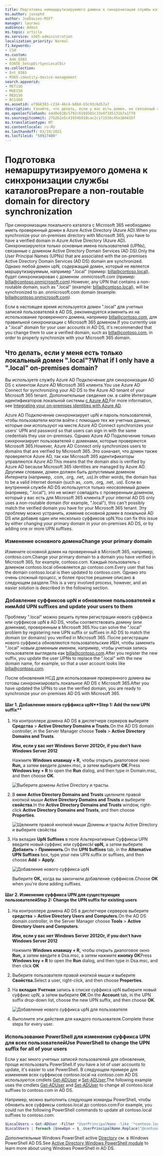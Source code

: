 ```yaml
---
title: Подготовка немаршрутизируемого домена к синхронизации службы каталогов
ms.author: josephd
author: JoeDavies-MSFT
manager: laurawi
audience: Admin
ms.topic: article
ms.service: o365-administration
localization_priority: Normal
f1.keywords:
- CSH
ms.custom:
- Adm_O365
- O365E_SetupDirSyncLocalDir
ms.collection:
- Ent_O365
- M365-identity-device-management
search.appverid:
- MET150
- MOE150
- MED150
- BCS160
ms.assetid: e7968303-c234-46c4-b8b0-b5c93c6d57a7
description: Узнайте, что делать, если у вас есть домен, не связанный с локальной учетной записью пользователя, прежде чем синхронизировать их с Microsoft 365 клиентом.
ms.openlocfilehash: e4d0e020c5792c610d501c33e8f3d5131b7a1ff0
ms.sourcegitcommit: 27b2b2e5c41934b918cac2c171556c45e36661bf
ms.translationtype: MT
ms.contentlocale: ru-RU
ms.lasthandoff: 03/19/2021
ms.locfileid: "50927400"
---
```

# <a name="prepare-a-non-routable-domain-for-directory-synchronization"></a><span data-ttu-id="8d34f-103">Подготовка немаршрутизируемого домена к синхронизации службы каталогов</span><span class="sxs-lookup"><span data-stu-id="8d34f-103">Prepare a non-routable domain for directory synchronization</span></span>

<span data-ttu-id="8d34f-104">При синхронизации локального каталога с Microsoft 365 необходимо иметь проверенный домен в Azure Active Directory (Azure AD).</span><span class="sxs-lookup"><span data-stu-id="8d34f-104">When you synchronize your on-premises directory with Microsoft 365, you have to have a verified domain in Azure Active Directory (Azure AD).</span></span> <span data-ttu-id="8d34f-105">Синхронизируются только основные имена пользователей (UPNs), связанные с доменом Active Directory Domain Services (AD DS).</span><span class="sxs-lookup"><span data-stu-id="8d34f-105">Only the User Principal Names (UPNs) that are associated with the on-premises Active Directory Domain Services (AD DS) domain are synchronized.</span></span> <span data-ttu-id="8d34f-106">Однако любой домен upN, содержащий домен, который не является маршрутизируемым, например ".local" (пример: billa@contoso.local), будет синхронизирован с доменом .onmicrosoft.com (пример: billa@contoso.onmicrosoft.com).</span><span class="sxs-lookup"><span data-stu-id="8d34f-106">However, any UPN that contains a non-routable domain, such as ".local" (example: billa@contoso.local), will be synchronized to an .onmicrosoft.com domain (example: billa@contoso.onmicrosoft.com).</span></span> 

<span data-ttu-id="8d34f-107">Если в настоящее время используется домен ".local" для учетных записей пользователей в AD DS, рекомендуется изменить их на использование проверенного домена, например billa@contoso.com, для правильной синхронизации с Microsoft 365 доменом.</span><span class="sxs-lookup"><span data-stu-id="8d34f-107">If you currently use a ".local" domain for your user accounts in AD DS, it's recommended that you change them to use a verified domain, such as billa@contoso.com, in order to properly synchronize with your Microsoft 365 domain.</span></span>
  
## <a name="what-if-i-only-have-a-local-on-premises-domain"></a><span data-ttu-id="8d34f-108">Что делать, если у меня есть только локальный домен ".local"?</span><span class="sxs-lookup"><span data-stu-id="8d34f-108">What if I only have a ".local" on-premises domain?</span></span>

<span data-ttu-id="8d34f-109">Вы используете службу Azure AD Подключение для синхронизации AD DS с клиентом Azure AD Microsoft 365 клиента.</span><span class="sxs-lookup"><span data-stu-id="8d34f-109">You use Azure AD Connect for synchronizing your AD DS to the Azure AD tenant of your Microsoft 365 tenant.</span></span> <span data-ttu-id="8d34f-110">Дополнительные сведения см. в сайте Интеграция идентификаторов локальной системы [с Azure AD.](/azure/architecture/reference-architectures/identity/azure-ad)</span><span class="sxs-lookup"><span data-stu-id="8d34f-110">For more information, see [Integrating your on-premises identities with Azure AD](/azure/architecture/reference-architectures/identity/azure-ad).</span></span>
  
<span data-ttu-id="8d34f-111">Azure AD Подключение синхронизирует upN и пароль пользователей, чтобы пользователи могли войти с помощью тех же учетных данных, которые они используют на месте.</span><span class="sxs-lookup"><span data-stu-id="8d34f-111">Azure AD Connect synchronizes your users' UPN and password so that users can sign in with the same credentials they use on-premises.</span></span> <span data-ttu-id="8d34f-112">Однако Azure AD Подключение только синхронизирует пользователей с доменами, которые проверяются Microsoft 365.</span><span class="sxs-lookup"><span data-stu-id="8d34f-112">However, Azure AD Connect only synchronizes users to domains that are verified by Microsoft 365.</span></span> <span data-ttu-id="8d34f-113">Это означает, что домен также проверяется Azure AD, так как Microsoft 365 идентификаторы управляются Azure AD.</span><span class="sxs-lookup"><span data-stu-id="8d34f-113">This means that the domain also is verified by Azure AD because Microsoft 365 identities are managed by Azure AD.</span></span> <span data-ttu-id="8d34f-114">Другими словами, домен должен быть допустимым доменом Интернета (например, .com, .org, .net, .us).</span><span class="sxs-lookup"><span data-stu-id="8d34f-114">In other words, the domain has to be a valid Internet domain (such as, .com, .org, .net, .us).</span></span> <span data-ttu-id="8d34f-115">Если во внутренней службе AD DS используется только неосвояемый домен (например, ".local"), это не может совпадать с проверенным доменом, который у вас есть для Microsoft 365 клиента.</span><span class="sxs-lookup"><span data-stu-id="8d34f-115">If your internal AD DS only uses a non-routable domain (for example, ".local"), this can't possibly match the verified domain you have for your Microsoft 365 tenant.</span></span> <span data-ttu-id="8d34f-116">Эту проблему можно устранить, изменив основной домен в локальной AD DS или добавив один или несколько суффиксов upN.</span><span class="sxs-lookup"><span data-stu-id="8d34f-116">You can fix this issue by either changing your primary domain in your on-premises AD DS, or by adding one or more UPN suffixes.</span></span>
  
### <a name="change-your-primary-domain"></a><span data-ttu-id="8d34f-117">Изменение основного домена</span><span class="sxs-lookup"><span data-stu-id="8d34f-117">Change your primary domain</span></span>

<span data-ttu-id="8d34f-118">Измените основной домен на проверенный в Microsoft 365, например, contoso.com.</span><span class="sxs-lookup"><span data-stu-id="8d34f-118">Change your primary domain to a domain you have verified in Microsoft 365, for example, contoso.com.</span></span> <span data-ttu-id="8d34f-119">Каждый пользователь с доменом contoso.local обновляется до contoso.com.</span><span class="sxs-lookup"><span data-stu-id="8d34f-119">Every user that has the domain contoso.local is then updated to contoso.com.</span></span> <span data-ttu-id="8d34f-120">Однако это очень сложный процесс, и более простое решение описано в следующем разделе.</span><span class="sxs-lookup"><span data-stu-id="8d34f-120">This is a very involved process, however, and an easier solution is described in the following section.</span></span>
  
### <a name="add-upn-suffixes-and-update-your-users-to-them"></a><span data-ttu-id="8d34f-121">Добавление суффиксов upN и обновление пользователей к ним</span><span class="sxs-lookup"><span data-stu-id="8d34f-121">Add UPN suffixes and update your users to them</span></span>

<span data-ttu-id="8d34f-122">Проблему ".local" можно решить путем регистрации нового суффикса или суффиксов upN в AD DS, чтобы соответствовать домену (или доменам), проверенным в Microsoft 365.</span><span class="sxs-lookup"><span data-stu-id="8d34f-122">You can solve the ".local" problem by registering new UPN suffix or suffixes in AD DS to match the domain (or domains) you verified in Microsoft 365.</span></span> <span data-ttu-id="8d34f-123">После регистрации нового суффикса обновляются пользовательские ИБН, чтобы заменить ".local" новым доменным именем, например, чтобы учетная запись пользователя выглядела как billa@contoso.com.</span><span class="sxs-lookup"><span data-stu-id="8d34f-123">After you register the new suffix, you update the user UPNs to replace the ".local" with the new domain name, for example, so that a user account looks like billa@contoso.com.</span></span>
  
<span data-ttu-id="8d34f-124">После обновления НСД для использования проверенного домена вы готовы синхронизировать локальное AD DS с Microsoft 365.</span><span class="sxs-lookup"><span data-stu-id="8d34f-124">After you have updated the UPNs to use the verified domain, you are ready to synchronize your on-premises AD DS with Microsoft 365.</span></span>
  
#### <a name="step-1-add-the-new-upn-suffix"></a><span data-ttu-id="8d34f-125">Шаг 1. Добавление нового суффикса upN\*\*</span><span class="sxs-lookup"><span data-stu-id="8d34f-125">Step 1: Add the new UPN suffix\*\*</span></span>
  
1. <span data-ttu-id="8d34f-126">На контроллере домена AD DS в диспетчере серверов выберите **Средства** \> **Active Directory Domains и Trusts.**</span><span class="sxs-lookup"><span data-stu-id="8d34f-126">On the AD DS domain controller, in the Server Manager choose **Tools** \> **Active Directory Domains and Trusts**.</span></span>
    
    <span data-ttu-id="8d34f-127">**Или, если у вас нет Windows Server 2012**</span><span class="sxs-lookup"><span data-stu-id="8d34f-127">**Or, if you don't have Windows Server 2012**</span></span>
    
    <span data-ttu-id="8d34f-128">Нажмите **Windows клавишу + R,** чтобы открыть диалоговое окно **Run,** а затем введите домен.msc, а затем выберите **ОК**.</span><span class="sxs-lookup"><span data-stu-id="8d34f-128">Press **Windows key + R** to open the **Run** dialog, and then type in Domain.msc, and then choose **OK**.</span></span>
    
    ![Выберите домены Active Directory и трасты.](../media/46b6e007-9741-44af-8517-6f682e0ac974.png)
  
2. <span data-ttu-id="8d34f-130">В **окне Active Directory Domains and Trusts** щелкните правой кнопкой мыши **Active Directory Domains and Trusts** и выберите **свойства**.</span><span class="sxs-lookup"><span data-stu-id="8d34f-130">In the **Active Directory Domains and Trusts** window, right-click **Active Directory Domains and Trusts**, and then choose **Properties**.</span></span>
    
    ![Щелкните правой кнопкой мыши Домены и трасты Active Directory и выберите свойства](../media/39d20812-ffb5-4ba9-8d7b-477377ac360d.png)
  
3. <span data-ttu-id="8d34f-132">На вкладке **UpN Suffixes** в поле Альтернативные Суффиксы UPN введите новый суффикс или суффиксЫ **upN,** а затем выберите **Добавить** \> **Применить**.</span><span class="sxs-lookup"><span data-stu-id="8d34f-132">On the **UPN Suffixes** tab, in the **Alternative UPN Suffixes** box, type your new UPN suffix or suffixes, and then choose **Add** \> **Apply**.</span></span>
    
    ![Добавление нового суффикса upN](../media/a4aaf919-7adf-469a-b93f-83ef284c0915.PNG)
  
    <span data-ttu-id="8d34f-134">Выберите **ОК,** когда вы закончили добавление суффиксов.</span><span class="sxs-lookup"><span data-stu-id="8d34f-134">Choose **OK** when you're done adding suffixes.</span></span> 
    
 #### <a name="step-2-change-the-upn-suffix-for-existing-users"></a><span data-ttu-id="8d34f-135">Шаг 2. Изменение суффикса UPN для существующих пользователей</span><span class="sxs-lookup"><span data-stu-id="8d34f-135">Step 2: Change the UPN suffix for existing users</span></span>
  
1. <span data-ttu-id="8d34f-136">На контроллере домена AD DS в диспетчере серверов выберите **средства** \> **Active Directory Users and Computers.**</span><span class="sxs-lookup"><span data-stu-id="8d34f-136">On the AD DS domain controller, in the Server Manager choose **Tools** \> **Active Directory Users and Computers**.</span></span>
    
    <span data-ttu-id="8d34f-137">**Или, если у вас нет Windows Server 2012**</span><span class="sxs-lookup"><span data-stu-id="8d34f-137">**Or, if you don't have Windows Server 2012**</span></span>
    
    <span data-ttu-id="8d34f-138">Нажмите **Windows клавишу + R,** чтобы открыть диалоговое окно **Run,** а затем введите в Dsa.msc, а затем нажмите **кнопку ОК**</span><span class="sxs-lookup"><span data-stu-id="8d34f-138">Press **Windows key + R** to open the **Run** dialog, and then type in Dsa.msc, and then click **OK**</span></span>
    
2. <span data-ttu-id="8d34f-139">Выберите пользователя правой кнопкой мыши и выберите **Свойства.**</span><span class="sxs-lookup"><span data-stu-id="8d34f-139">Select a user, right-click, and then choose **Properties**.</span></span>
    
3. <span data-ttu-id="8d34f-140">На **вкладке Учетная** запись в списке суффикса upN выберите новый суффикс upN, а затем выберите **ОК**.</span><span class="sxs-lookup"><span data-stu-id="8d34f-140">On the **Account** tab, in the UPN suffix drop-down list, choose the new UPN suffix, and then choose **OK**.</span></span>
    
    ![Добавление нового суффикса upN для пользователя](../media/54876751-49f0-48cc-b864-2623c4835563.png)
  
4. <span data-ttu-id="8d34f-142">Выполните эти действия для каждого пользователя.</span><span class="sxs-lookup"><span data-stu-id="8d34f-142">Complete these steps for every user.</span></span>
    
   
### <a name="use-powershell-to-change-the-upn-suffix-for-all-of-your-users"></a><span data-ttu-id="8d34f-143">Использование PowerShell для изменения суффикса UPN для всех пользователей</span><span class="sxs-lookup"><span data-stu-id="8d34f-143">Use PowerShell to change the UPN suffix for all of your users</span></span>

<span data-ttu-id="8d34f-144">Если у вас много учетных записей пользователей для обновления, проще использовать PowerShell.</span><span class="sxs-lookup"><span data-stu-id="8d34f-144">If you have a lot of user accounts to update, it's easier to use PowerShell.</span></span> <span data-ttu-id="8d34f-145">В следующем примере для изменения всех суффиксов contoso.local на contoso.com AD DS используются cmdlets [Get-ADUser](/previous-versions/windows/it-pro/windows-server-2008-R2-and-2008/ee617241(v=technet.10)) и [Set-ADUser.](/previous-versions/windows/it-pro/windows-server-2008-R2-and-2008/ee617215(v=technet.10))</span><span class="sxs-lookup"><span data-stu-id="8d34f-145">The following example uses the cmdlets [Get-ADUser](/previous-versions/windows/it-pro/windows-server-2008-R2-and-2008/ee617241(v=technet.10)) and [Set-ADUser](/previous-versions/windows/it-pro/windows-server-2008-R2-and-2008/ee617215(v=technet.10)) to change all contoso.local suffixes to contoso.com in AD DS.</span></span> 

<span data-ttu-id="8d34f-146">Например, можно выполнить следующие команды PowerShell, чтобы обновить все суффиксы contoso.local до contoso.com:</span><span class="sxs-lookup"><span data-stu-id="8d34f-146">For example, you could run the following PowerShell commands to update all contoso.local suffixes to contoso.com:</span></span>
    
  ```powershell
  $LocalUsers = Get-ADUser -Filter "UserPrincipalName -like '*contoso.local'" -Properties userPrincipalName -ResultSetSize $null
  $LocalUsers | foreach {$newUpn = $_.UserPrincipalName.Replace("@contoso.local","@contoso.com"); $_ | Set-ADUser -UserPrincipalName $newUpn}
  ```

<span data-ttu-id="8d34f-147">Дополнительные Windows PowerShell active [Directory](/previous-versions/windows/it-pro/windows-server-2008-R2-and-2008/ee617195(v=technet.10)) см. в Windows PowerShell AD DS.</span><span class="sxs-lookup"><span data-stu-id="8d34f-147">See [Active Directory Windows PowerShell module](/previous-versions/windows/it-pro/windows-server-2008-R2-and-2008/ee617195(v=technet.10)) to learn more about using Windows PowerShell in AD DS.</span></span>